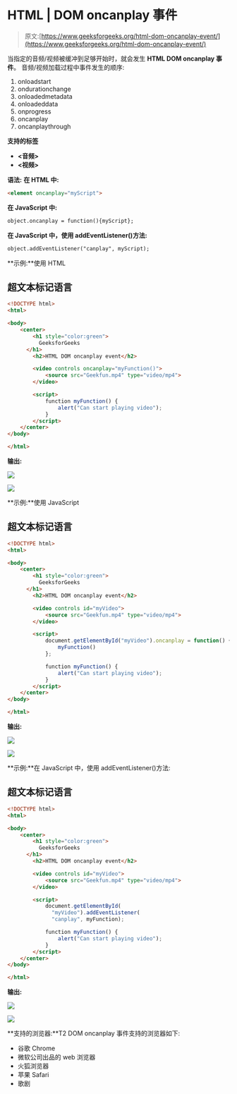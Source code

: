 # HTML | DOM oncanplay 事件

> 原文:[https://www.geeksforgeeks.org/html-dom-oncanplay-event/](https://www.geeksforgeeks.org/html-dom-oncanplay-event/)

当指定的音频/视频被缓冲到足够开始时，就会发生 **HTML DOM oncanplay 事件**。
音频/视频加载过程中事件发生的顺序:

1.  onloadstart
2.  ondurationchange
3.  onloadedmetadata
4.  onloadeddata
5.  onprogress
6.  oncanplay
7.  oncanplaythrough

**支持的标签**

*   **<音频>**
*   **<视频>**

**语法:**
**在 HTML 中:**

```html
<element oncanplay="myScript">
```

**在 JavaScript 中:**

```html
object.oncanplay = function(){myScript};
```

**在 JavaScript 中，使用 addEventListener()方法:**

```html
object.addEventListener("canplay", myScript);
```

**示例:**使用 HTML

## 超文本标记语言

```html
<!DOCTYPE html>
<html>

<body>
    <center>
        <h1 style="color:green">
          GeeksforGeeks
      </h1>
        <h2>HTML DOM oncanplay event</h2>

        <video controls oncanplay="myFunction()">
            <source src="Geekfun.mp4" type="video/mp4">
        </video>

        <script>
            function myFunction() {
                alert("Can start playing video");
            }
        </script>
    </center>
</body>

</html>
```

**输出:**

![](img/b9e48e98b8aa80f465180d3ebae5c03f.png)

![](img/feb7fd2cd5855b700ca48bbd7d30a52d.png)

**示例:**使用 JavaScript

## 超文本标记语言

```html
<!DOCTYPE html>
<html>

<body>
    <center>
        <h1 style="color:green">
          GeeksforGeeks
      </h1>
        <h2>HTML DOM oncanplay event</h2>

        <video controls id="myVideo">
            <source src="Geekfun.mp4" type="video/mp4">
        </video>

        <script>
            document.getElementById("myVideo").oncanplay = function() {
                myFunction()
            };

            function myFunction() {
                alert("Can start playing video");
            }
        </script>
    </center>
</body>

</html>
```

**输出:**

![](img/b9e48e98b8aa80f465180d3ebae5c03f.png)

![](img/feb7fd2cd5855b700ca48bbd7d30a52d.png)

**示例:**在 JavaScript 中，使用 addEventListener()方法:

## 超文本标记语言

```html
<!DOCTYPE html>
<html>

<body>
    <center>
        <h1 style="color:green">
          GeeksforGeeks
      </h1>
        <h2>HTML DOM oncanplay event</h2>

        <video controls id="myVideo">
            <source src="Geekfun.mp4" type="video/mp4">
        </video>

        <script>
            document.getElementById(
              "myVideo").addEventListener(
              "canplay", myFunction);

            function myFunction() {
                alert("Can start playing video");
            }
        </script>
    </center>
</body>

</html>
```

**输出:**

![](img/b9e48e98b8aa80f465180d3ebae5c03f.png)

![](img/feb7fd2cd5855b700ca48bbd7d30a52d.png)

**支持的浏览器:**T2 DOM oncanplay 事件支持的浏览器如下:

*   谷歌 Chrome
*   微软公司出品的 web 浏览器
*   火狐浏览器
*   苹果 Safari
*   歌剧